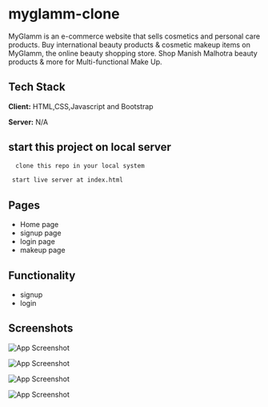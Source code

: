 
# myglamm-clone


MyGlamm is an e-commerce website that sells cosmetics and personal care products. Buy international beauty products & cosmetic makeup items on MyGlamm, the online beauty shopping store. Shop Manish Malhotra beauty products & more for Multi-functional Make Up.


## Tech Stack

**Client:** HTML,CSS,Javascript and Bootstrap

**Server:** N/A


## start this project on local server

```bash
  clone this repo in your local system
```
```bash
 start live server at index.html
```

## Pages

- Home page
- signup page
- login page
- makeup page

## Functionality

- signup
- login

## Screenshots

![App Screenshot](https://user-images.githubusercontent.com/104342116/220166795-fb412a6d-4aac-45d5-b4ef-a739c63b4472.png)

![App Screenshot](https://user-images.githubusercontent.com/104342116/220167267-da468522-8c97-46f4-bc4b-898a74c6b29d.png)

![App Screenshot](https://user-images.githubusercontent.com/104342116/220167454-d3f995db-1298-4d68-87bb-17db51ac2713.png)

![App Screenshot](https://user-images.githubusercontent.com/104342116/220167586-0450071a-f88f-4f7d-b5cc-5c5186ea89db.png)

